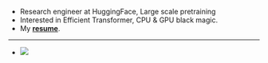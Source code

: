 - Research engineer at HuggingFace, Large scale pretraining
- Interested in Efficient Transformer, CPU & GPU black magic.
- My [**resume**](https://drive.google.com/file/d/126C_mDtxm_WL7ycGY4RxhPcFnTLwzavN/view?usp=sharing).
---
- ![](https://komarev.com/ghpvc/?username=3outeille&color=blueviolet)
